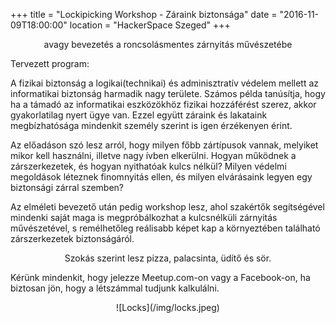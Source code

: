 +++
title = "Lockipicking Workshop - Záraink biztonsága"
date = "2016-11-09T18:00:00"
location = "HackerSpace Szeged"
+++

<center>avagy bevezetés a roncsolásmentes zárnyitás művészetébe</center>

Tervezett program:

A fizikai biztonság a logikai(technikai) és adminisztratív védelem mellett az informatikai biztonság harmadik nagy területe. Számos példa tanúsítja, hogy ha a támadó az informatikai eszközökhöz fizikai hozzáférést szerez, akkor gyakorlatilag nyert ügye van. Ezzel együtt záraink és lakataink megbízhatósága mindenkit személy szerint is igen érzékenyen érint.

Az előadáson szó lesz arról, hogy milyen főbb zártípusok vannak, melyiket mikor kell használni, illetve nagy ívben elkerülni. Hogyan működnek a zárszerkezetek, és hogyan nyithatóak kulcs nélkül? Milyen védelmi megoldások léteznek finomnyitás ellen, és milyen elvárásaink legyen egy biztonsági zárral szemben?

Az elméleti bevezető után pedig workshop lesz, ahol szakértők segítségével mindenki saját maga is megpróbálkozhat a kulcsnélküli zárnyitás művészetével, s remélhetőleg reálisabb képet kap a környeztében található zárszerkezetek biztonságáról.

<center>Szokás szerint lesz pizza, palacsinta, üdítő és sör.</center>

Kérünk mindenkit, hogy jelezze Meetup.com-on vagy a Facebook-on, ha biztosan jön, hogy a létszámmal tudjunk kalkulálni.


<center>![Locks](/img/locks.jpeg)</center>